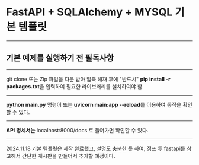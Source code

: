 # FastAPI + SQLAlchemy + MYSQL 기본 템플릿

---

## 기본 예제를 실행하기 전 필독사항

---
git clone 또는 Zip 파일을 다운 받아 압축 해재 후에 "반드시" **pip install -r packages.txt**을 입력하여 필요한 라이브러리를 설치하여야 함

---
 **python main.py** 명령어 또는 **uvicorn main:app --reload**를 이용하여 동작을 확인할 수 있다.

---
**API 명세서는** localhost:8000/docs 로 들어가면 확인할 수 있다.

---
2024.11.18
기본 템플릿은 제작 완료했고, 설명도 충분한 듯 하여, 점프 투 fastapi를 참고해서 간단한 게시판을 만들어서
추가할 예정이다.
